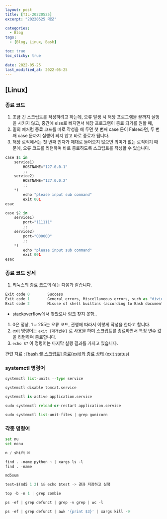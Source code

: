 ```yaml
---
layout: post
title: [TIL-20220525]
excerpt: "20220525 메모"

categories:
  - Blog
tags:
  - [Blog, Linux, Bash]

toc: true
toc_sticky: true
 
date: 2022-05-25
last_modified_at: 2022-05-25
---
```


## [Linux]

### 종료 코드

1. 조금 긴 스크립트를 작성하려고 하는데, 오류 발생 시 해당 프로그램을 끝까지 실행을 시키지 않고, 중간에 else로 빠지면서 해당 프로그램이 종료 되기를 원할 때, 
2. 밑의 예처럼 종료 코드를 따로 작성을 해 두면 첫 번째 case 문이 False라면, 두 번째 case 문까지 실행이 되지 않고 바로 종료가 됩니다. 
3. 해당 로직에서는 첫 번째 인자가 제대로 들어오지 않으면 의미가 없는 로직이기 때문에, 오류 코드를 리턴하며 바로 종료하도록 스크립트를 작성할 수 있습니다.

```python
case $1 in
	service1)
		HOSTNAME="127.0.0.1"
		;;
	service2)
		HOSTNAME="127.0.0.2"
		;;
	*)
		echo "please input sub command"
		exit 001
esac

case $2 in
	service1)
		port="111111"
		;;
	service2)
		port="000000"
		;;
	*)
		echo "please input sub command"
		exit 001
esac
```

### 종료 코드 상세

1. 리눅스의 종료 코드의 예는 다음과 같습니다.

```python
Exit code 0        Success
Exit code 1        General errors, Miscellaneous errors, such as "divide by zero" and other impermissible operations
Exit code 2        Misuse of shell builtins (according to Bash documentation)        Example: empty_function() {}
```

- stackoverflow에서 찾았으나 링크 찾지 못함..
1. 0은 정상, 1 ~ 255는 오류 코드, 관행에 따라서 이렇게 작성을 한다고 합니다.
2. exit 명령어는 `exit {매개변수}` 로 사용을 하며 스크립트를 종료하면서 특정 변수 값을 리턴하며 종료합니다.
3. `echo $?` 이 명령어는 마지막 실행 결과를 가지고 있습니다.

관련 자료 : [[bash 쉘 스크립트] 종료(exit)와 종료 상태 (exit status)](https://gracefulprograming.tistory.com/70)

### systemctl 명령어

```python
systemctl list-units --type service
```

```python
systemctl disable tomcat.service
```

```python
systemctl is-active application.service
```

```python
sudo systemctl reload-or-restart application.service
```

```python
sudo systemctl list-unit-files | grep gunicorn
```

### 각종 명령어

```python
set nu 
set nonu

n / shift N

find . -name python ~ | xargs ls -l
find . -name 

md5sum

test=$(md5 1 2) && echo $test -> 결과 저장하고 실행

top -b -n 1 | grep zombie

ps -ef | grep defunct | grep -v grep | wc -l

ps -ef | grep defunct | awk '{print $3}' | xargs kill -9
```
